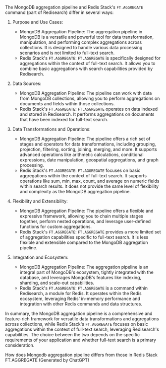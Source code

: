 
The MongoDB aggregation pipeline and Redis Stack's `FT.AGGREGATE` command (part of Redisearch) differ in several ways:

1. Purpose and Use Cases:
   - MongoDB Aggregation Pipeline: The aggregation pipeline in MongoDB is a versatile and powerful tool for data transformation, manipulation, and performing complex aggregations across collections. It is designed to handle various data processing scenarios and is not limited to full-text search.
   - Redis Stack's `FT.AGGREGATE`: `FT.AGGREGATE` is specifically designed for aggregations within the context of full-text search. It allows you to combine basic aggregations with search capabilities provided by Redisearch.

2. Data Sources:
   - MongoDB Aggregation Pipeline: The pipeline can work with data from MongoDB collections, allowing you to perform aggregations on documents and fields within those collections.
   - Redis Stack's `FT.AGGREGATE`: `FT.AGGREGATE` operates on data indexed and stored in Redisearch. It performs aggregations on documents that have been indexed for full-text search.

3. Data Transformations and Operations:
   - MongoDB Aggregation Pipeline: The pipeline offers a rich set of stages and operators for data transformations, including grouping, projection, filtering, sorting, joining, merging, and more. It supports advanced operations like arithmetic calculations, conditional expressions, date manipulation, geospatial aggregations, and graph processing.
   - Redis Stack's `FT.AGGREGATE`: `FT.AGGREGATE` focuses on basic aggregations within the context of full-text search. It supports operations like sum, min, max, count, and average on numeric fields within search results. It does not provide the same level of flexibility and complexity as the MongoDB aggregation pipeline.

4. Flexibility and Extensibility:
   - MongoDB Aggregation Pipeline: The pipeline offers a flexible and expressive framework, allowing you to chain multiple stages together, perform nested operations, and leverage user-defined functions for custom aggregations.
   - Redis Stack's `FT.AGGREGATE`: `FT.AGGREGATE` provides a more limited set of aggregation capabilities specific to full-text search. It is less flexible and extensible compared to the MongoDB aggregation pipeline.

5. Integration and Ecosystem:
   - MongoDB Aggregation Pipeline: The aggregation pipeline is an integral part of MongoDB's ecosystem, tightly integrated with the database, and leverages MongoDB's features like indexing, sharding, and scale-out capabilities.
   - Redis Stack's `FT.AGGREGATE`: `FT.AGGREGATE` is a command within Redisearch, a module for Redis. It operates within the Redis ecosystem, leveraging Redis' in-memory performance and integration with other Redis commands and data structures.

In summary, the MongoDB aggregation pipeline is a comprehensive and feature-rich framework for versatile data transformations and aggregations across collections, while Redis Stack's `FT.AGGREGATE` focuses on basic aggregations within the context of full-text search, leveraging Redisearch's capabilities. The choice between the two depends on the specific requirements of your application and whether full-text search is a primary consideration.

How does Mongodb aggregation pipeline differs from those in Redis Stack FT.AGGREGATE
(Generated by ChatGPT) 